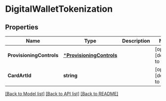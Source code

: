 # DigitalWalletTokenization

## Properties
Name | Type | Description | Notes
------------ | ------------- | ------------- | -------------
**ProvisioningControls** | [***ProvisioningControls**](provisioning_controls.md) |  | [optional] [default to null]
**CardArtId** | **string** |  | [optional] [default to null]

[[Back to Model list]](../README.md#documentation-for-models) [[Back to API list]](../README.md#documentation-for-api-endpoints) [[Back to README]](../README.md)



